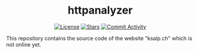 <h1 align="center">httpanalyzer</h1>

<p align="center">
<a href="https://mit-license.org/"><img alt="License" src="https://img.shields.io/badge/Framework-Flask-blue?style=for-the-badge&logo=flask"></a>
<a href="https://github.com/MartinMerkli/httpanalyzer"><img alt="Stars" src="https://img.shields.io/github/stars/martinmerkli/ksalp.ch?color=lightgrey&logo=github&style=for-the-badge"></a>
<a href="https://github.com/MartinMerkli/httpanalyzer/commits/main"><img alt="Commit Activity" src="https://img.shields.io/github/commit-activity/m/martinmerkli/ksalp.ch?color=green&style=for-the-badge"></a>
</p>

This repository contains the source code of the website "ksalp.ch" which is not online yet. 
